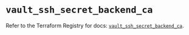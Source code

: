 # `vault_ssh_secret_backend_ca`

Refer to the Terraform Registry for docs: [`vault_ssh_secret_backend_ca`](https://registry.terraform.io/providers/hashicorp/vault/4.1.0/docs/resources/ssh_secret_backend_ca).
